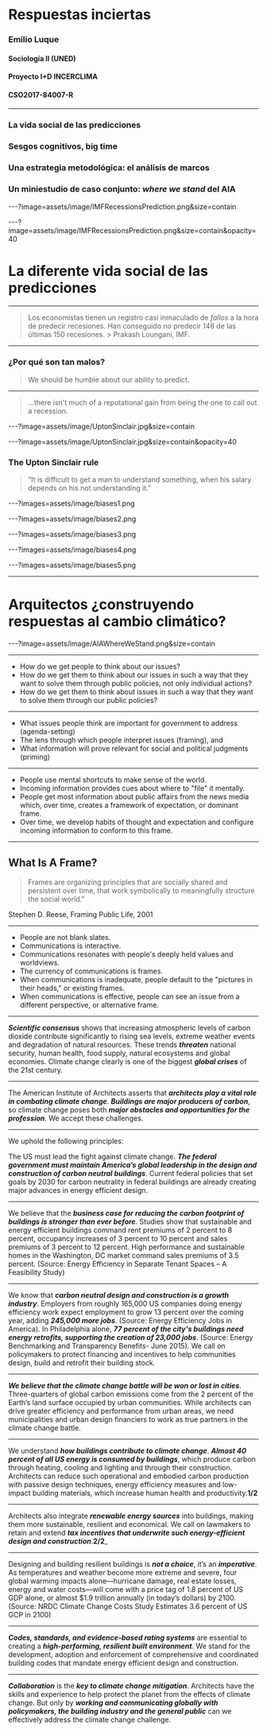 # Respuestas inciertas

### Emilio Luque
#### Sociología II (UNED)

#### Proyecto I+D INCERCLIMA
#### CSO2017-84007-R

---

### La vida social de las predicciones
### Sesgos cognitivos, big time
### Una estrategia metodológica: el análisis de marcos
### Un miniestudio de caso conjunto: _where we stand_ del AIA

---?image=assets/image/IMFRecessionsPrediction.png&size=contain

---?image=assets/image/IMFRecessionsPrediction.png&size=contain&opacity=40

# La diferente vida social de las predicciones

---

> Los economistas tienen un registro casi inmaculado de _fallos_ a la hora de predecir recesiones. Han conseguido _no_ predecir 148 de las últimas 150 recesiones.
	> Prakash Loungani, IMF.

---

### ¿Por qué son tan malos?

> We should be humble about our ability to predict.

---

> ...there isn't much of a reputational gain from being the one to call out a recession.

---?image=assets/image/UptonSinclair.jpg&size=contain

---?image=assets/image/UptonSinclair.jpg&size=contain&opacity=40

### The Upton Sinclair rule

> “It is difficult to get a man to understand something, when his salary depends on his not understanding it.”

---?images=assets/image/biases1.png

---?images=assets/image/biases2.png

---?images=assets/image/biases3.png

---?images=assets/image/biases4.png

---?images=assets/image/biases5.png

---

# Arquitectos ¿construyendo respuestas al cambio climático?

---?image=assets/image/AIAWhereWeStand.png&size=contain

---

* How do we get people to think about our issues?
* How do we get them to think about our issues in such a way that they want to solve them through public policies, not only individual actions?
* How do we get them to think about issues in such a way that they want to solve them through our public policies?

---

* What issues people think are important for government to address (agenda-setting)
* The lens through which people interpret issues (framing), and
* What information will prove relevant for social and political judgments (priming)

---

* People use mental shortcuts to make sense of the world.
* Incoming information provides cues about where to "file" it mentally.
* People get most information about public affairs from the news media which, over time, creates a framework of expectation, or dominant frame.
* Over time, we develop habits of thought and expectation and configure incoming information to conform to this frame.

---

## What Is A Frame?
> Frames are organizing principles that are socially shared and persistent over time, that work symbolically to meaningfully structure the social world."

Stephen D. Reese, Framing Public Life, 2001

---

* People are not blank slates.
* Communications is interactive.
* Communications resonates with people's deeply held values and worldviews.
* The currency of communications is frames.
* When communications is inadequate, people default to the "pictures in their heads," or existing frames.
* When communications is effective, people can see an issue from a different perspective, or alternative frame.

---

_**Scientific consensus**_ shows that increasing atmospheric levels of carbon dioxide contribute significantly to rising sea levels, extreme weather events and degradation of natural resources. These trends **_threaten_** national security, human health, food supply, natural ecosystems and global economies. Climate change clearly is one of the biggest _**global crises**_ of the 21st century.

---

The American Institute of Architects asserts that _**architects play a vital role in combating climate change**_. _**Buildings are major producers of carbon**_, so climate change poses both _**major obstacles and opportunities for the profession**_. We accept these challenges.

---

We uphold the following principles:

The US must lead the fight against climate change. _**The federal government must maintain America’s global leadership in the design and construction of carbon neutral buildings**_. Current federal policies that set goals by 2030 for carbon neutrality in federal buildings are already creating major advances in energy efficient design.

---

We believe that the _**business case for reducing the carbon footprint of buildings is stronger than ever before**_. Studies show that sustainable and energy efficient buildings command rent premiums of 2 percent to 8 percent, occupancy increases of 3 percent to 10 percent and sales premiums of 3 percent to 12 percent. High performance and sustainable homes in the Washington, DC market command sales premiums of 3.5 percent. (Source: Energy Efficiency in Separate Tenant Spaces – A Feasibility Study)

---

We know that _**carbon neutral design and construction is a growth industry**_. Employers from roughly 165,000 US companies doing energy efficiency work expect employment to grow 13 percent over the coming year, adding _**245,000 more jobs**_. (Source: Energy Efficiency Jobs in America). In Philadelphia alone, _**77 percent of the city's buildings need energy retrofits, supporting the creation of 23,000 jobs**_. (Source: Energy Benchmarking and Transparency Benefits- June 2015). We call on policymakers to protect financing and incentives to help communities design, build and retrofit their building stock.

---

_**We believe that the climate change battle will be won or lost in cities**_. Three-quarters of global carbon emissions come from the 2 percent of the Earth’s land surface occupied by urban communities. While architects can drive greater efficiency and performance from urban areas, we need municipalities and urban design financiers to work as true partners in the climate change battle.

---

We understand _**how buildings contribute to climate change**_. _**Almost 40 percent of all US energy is consumed by buildings**_, which produce carbon through heating, cooling and lighting and through their construction. Architects can reduce such operational and embodied carbon production with passive design techniques, energy efficiency measures and low-impact building materials, which increase human health and productivity.**1/2**

---

Architects also integrate _**renewable energy sources**_ into buildings, making them more sustainable, resilient and economical. We call on lawmakers to retain and extend _**tax incentives that underwrite such energy-efficient design and construction**_.**2/2**_

---

Designing and building resilient buildings is _**not a choice**_, it’s an _**imperative**_. As temperatures and weather become more extreme and severe, four global warming impacts alone—hurricane damage, real estate losses, energy and water costs—will come with a price tag of 1.8 percent of US GDP alone, or almost $1.9 trillion annually (in today’s dollars) by 2100. (Source: NRDC Climate Change Costs Study Estimates 3.6 percent of US GCP in 2100)

---

_**Codes, standards, and evidence-based rating systems**_ are essential to creating a _**high-performing, resilient built environment**_. We stand for the development, adoption and enforcement of comprehensive and coordinated building codes that mandate energy efficient design and construction.

---

_**Collaboration**_ is the _**key to climate change mitigation**_. Architects have the skills and experience to help protect the planet from the effects of climate change. But only by _**working and communicating globally with policymakers, the building industry and the general public**_ can we effectively address the climate change challenge.


